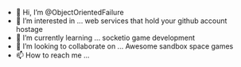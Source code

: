 - 👋 Hi, I’m @ObjectOrientedFailure
- 👀 I’m interested in ... web services that hold your github account hostage
- 🌱 I’m currently learning ... socketio game development
- 💞️ I’m looking to collaborate on ... Awesome sandbox space games
- 📫 How to reach me ...

<!---
ObjectOrientedFailure/ObjectOrientedFailure is a ✨ special ✨ repository because its `README.md` (this file) appears on your GitHub profile.
You can click the Preview link to take a look at your changes.
--->

